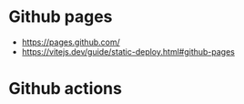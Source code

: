 # Github pages
- https://pages.github.com/
- https://vitejs.dev/guide/static-deploy.html#github-pages


# Github actions

